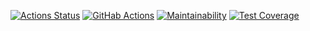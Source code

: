 [![Actions Status](https://github.com/spikers-dev/python-project-lvl3/workflows/hexlet-check/badge.svg)](https://github.com/spikers-dev/python-project-lvl3/actions)
[![GitHab Actions](https://github.com/spikers-dev/python-project-lvl3/actions/workflows/githab-actions.yml/badge.svg)](https://github.com/spikers-dev/python-project-lvl3/actions/workflows/githab-actions.yml)
[![Maintainability](https://api.codeclimate.com/v1/badges/622adccc5fc94512e6b5/maintainability)](https://codeclimate.com/github/spikers-dev/python-project-lvl3/maintainability)
[![Test Coverage](https://api.codeclimate.com/v1/badges/622adccc5fc94512e6b5/test_coverage)](https://codeclimate.com/github/spikers-dev/python-project-lvl3/test_coverage)
